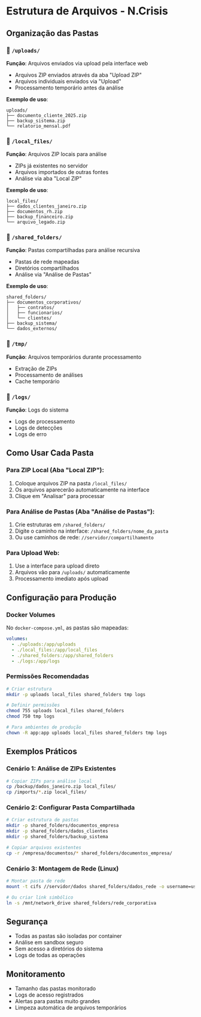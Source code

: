 # Estrutura de Arquivos - N.Crisis

## Organização das Pastas

### 📁 `/uploads/`
**Função**: Arquivos enviados via upload pela interface web
- Arquivos ZIP enviados através da aba "Upload ZIP"
- Arquivos individuais enviados via "Upload"
- Processamento temporário antes da análise

**Exemplo de uso**:
```
uploads/
├── documento_cliente_2025.zip
├── backup_sistema.zip
└── relatorio_mensal.pdf
```

### 📁 `/local_files/`
**Função**: Arquivos ZIP locais para análise
- ZIPs já existentes no servidor
- Arquivos importados de outras fontes
- Análise via aba "Local ZIP"

**Exemplo de uso**:
```
local_files/
├── dados_clientes_janeiro.zip
├── documentos_rh.zip
├── backup_financeiro.zip
└── arquivo_legado.zip
```

### 📁 `/shared_folders/`
**Função**: Pastas compartilhadas para análise recursiva
- Pastas de rede mapeadas
- Diretórios compartilhados
- Análise via "Análise de Pastas"

**Exemplo de uso**:
```
shared_folders/
├── documentos_corporativos/
│   ├── contratos/
│   ├── funcionarios/
│   └── clientes/
├── backup_sistema/
└── dados_externos/
```

### 📁 `/tmp/`
**Função**: Arquivos temporários durante processamento
- Extração de ZIPs
- Processamento de análises
- Cache temporário

### 📁 `/logs/`
**Função**: Logs do sistema
- Logs de processamento
- Logs de detecções
- Logs de erro

## Como Usar Cada Pasta

### Para ZIP Local (Aba "Local ZIP"):
1. Coloque arquivos ZIP na pasta `/local_files/`
2. Os arquivos aparecerão automaticamente na interface
3. Clique em "Analisar" para processar

### Para Análise de Pastas (Aba "Análise de Pastas"):
1. Crie estruturas em `/shared_folders/`
2. Digite o caminho na interface: `/shared_folders/nome_da_pasta`
3. Ou use caminhos de rede: `//servidor/compartilhamento`

### Para Upload Web:
1. Use a interface para upload direto
2. Arquivos vão para `/uploads/` automaticamente
3. Processamento imediato após upload

## Configuração para Produção

### Docker Volumes
No `docker-compose.yml`, as pastas são mapeadas:
```yaml
volumes:
  - ./uploads:/app/uploads
  - ./local_files:/app/local_files
  - ./shared_folders:/app/shared_folders
  - ./logs:/app/logs
```

### Permissões Recomendadas
```bash
# Criar estrutura
mkdir -p uploads local_files shared_folders tmp logs

# Definir permissões
chmod 755 uploads local_files shared_folders
chmod 750 tmp logs

# Para ambientes de produção
chown -R app:app uploads local_files shared_folders tmp logs
```

## Exemplos Práticos

### Cenário 1: Análise de ZIPs Existentes
```bash
# Copiar ZIPs para análise local
cp /backup/dados_janeiro.zip local_files/
cp /imports/*.zip local_files/
```

### Cenário 2: Configurar Pasta Compartilhada
```bash
# Criar estrutura de pastas
mkdir -p shared_folders/documentos_empresa
mkdir -p shared_folders/dados_clientes
mkdir -p shared_folders/backup_sistema

# Copiar arquivos existentes
cp -r /empresa/documentos/* shared_folders/documentos_empresa/
```

### Cenário 3: Montagem de Rede (Linux)
```bash
# Montar pasta de rede
mount -t cifs //servidor/dados shared_folders/dados_rede -o username=user

# Ou criar link simbólico
ln -s /mnt/network_drive shared_folders/rede_corporativa
```

## Segurança

- Todas as pastas são isoladas por container
- Análise em sandbox seguro
- Sem acesso a diretórios do sistema
- Logs de todas as operações

## Monitoramento

- Tamanho das pastas monitorado
- Logs de acesso registrados
- Alertas para pastas muito grandes
- Limpeza automática de arquivos temporários